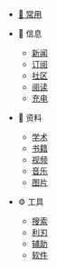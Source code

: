 <!-- *  [⭐ 目录](/Catalog.md) -->
- [🚩  常用](/site.md)

- 📃 信息
    - [新闻](/信息/news.md)
    - [订阅](/信息/订阅.md)
    - [社区](/信息/community.md)
    - [阅读](/信息/阅读.md)
    - [充电](/信息/充电.md)  
- 📁 资料
    - [学术](/zy/xs.md)
    - [书籍](/zy/books.md)
    - [视频](/zy/视频.md)
    - [音乐](/zy/音乐.md)
    - [图片](/zy/图片.md)
- ⚙️ 工具
    - [搜索](/tools/s&d.md)
    - [利刃](tools/利刃.md)
    - [辅助](/tools/辅助.md)
    - [软件](/tools/软件.md)

